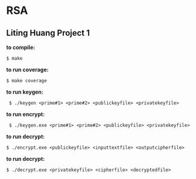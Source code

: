 # RSA

## Liting Huang Project 1






**to compile:**
```
$ make
```

**to run coverage:**
```
$ make coverage
```

**to run keygen:**

```
 $ ./keygen <prime#1> <prime#2> <publickeyfile> <privatekeyfile>
```
**to run encrypt:**

```
 $ ./keygen.exe <prime#1> <prime#2> <publickeyfile> <privatekeyfile>
```

**to run decrypt:**

```
$ ./encrypt.exe <publickeyfile> <inputtextfile> <outputcipherfile> 
```
**to run decrypt:**

```
$ ./decrypt.exe <privatekeyfile> <cipherfile> <decryptedfile> 
```










